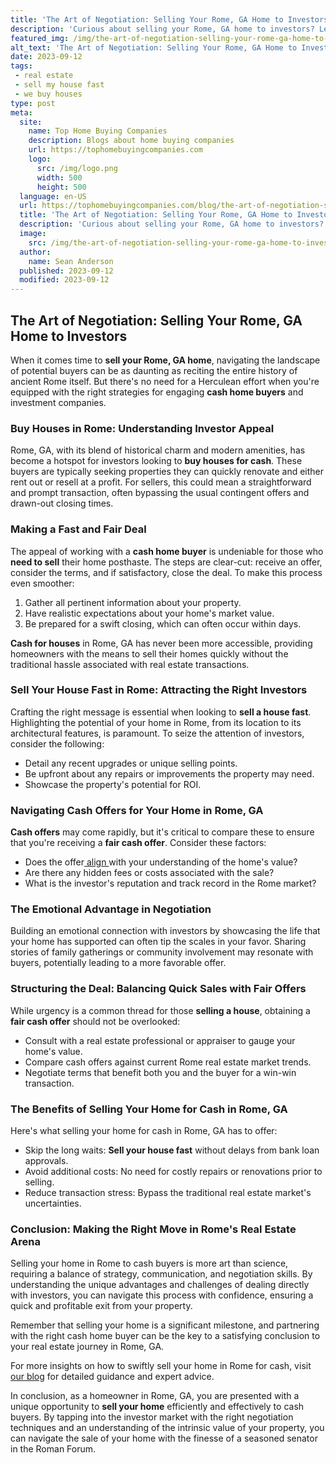 ```yaml
---
title: 'The Art of Negotiation: Selling Your Rome, GA Home to Investors'
description: 'Curious about selling your Rome, GA home to investors? Learn the art of negotiation for a successful and profitable transaction.'
featured_img: /img/the-art-of-negotiation-selling-your-rome-ga-home-to-investors.webp
alt_text: 'The Art of Negotiation: Selling Your Rome, GA Home to Investors'
date: 2023-09-12
tags:
 - real estate
 - sell my house fast
 - we buy houses
type: post
meta:
  site:
    name: Top Home Buying Companies
    description: Blogs about home buying companies
    url: https://tophomebuyingcompanies.com
    logo:
      src: /img/logo.png
      width: 500
      height: 500
  language: en-US
  url: https://tophomebuyingcompanies.com/blog/the-art-of-negotiation-selling-your-rome-ga-home-to-investors
  title: 'The Art of Negotiation: Selling Your Rome, GA Home to Investors'
  description: 'Curious about selling your Rome, GA home to investors? Learn the art of negotiation for a successful and profitable transaction.'
  image:
    src: /img/the-art-of-negotiation-selling-your-rome-ga-home-to-investors.webp
  author:
    name: Sean Anderson
  published: 2023-09-12
  modified: 2023-09-12
---
```



## The Art of Negotiation: Selling Your Rome, GA Home to Investors

When it comes time to **sell your Rome, GA home**, navigating the landscape of potential buyers can be as daunting as reciting the entire history of ancient Rome itself. But there's no need for a Herculean effort when you're equipped with the right strategies for engaging **cash home buyers** and investment companies.

### Buy Houses in Rome: Understanding Investor Appeal

Rome, GA, with its blend of historical charm and modern amenities, has become a hotspot for investors looking to **buy houses for cash**. These buyers are typically seeking properties they can quickly renovate and either rent out or resell at a profit. For sellers, this could mean a straightforward and prompt transaction, often bypassing the usual contingent offers and drawn-out closing times.

### Making a Fast and Fair Deal

The appeal of working with a **cash home buyer** is undeniable for those who **need to sell** their home posthaste. The steps are clear-cut: receive an offer, consider the terms, and if satisfactory, close the deal. To make this process even smoother:

1. Gather all pertinent information about your property.
2. Have realistic expectations about your home's market value.
3. Be prepared for a swift closing, which can often occur within days.

**Cash for houses** in Rome, GA has never been more accessible, providing homeowners with the means to sell their homes quickly without the traditional hassle associated with real estate transactions.

### Sell Your House Fast in Rome: Attracting the Right Investors

Crafting the right message is essential when looking to **sell a house fast**. Highlighting the potential of your home in Rome, from its location to its architectural features, is paramount. To seize the attention of investors, consider the following:
  - Detail any recent upgrades or unique selling points.
  - Be upfront about any repairs or improvements the property may need.
  - Showcase the property's potential for ROI.

### Navigating Cash Offers for Your Home in Rome, GA

**Cash offers** may come rapidly, but it's critical to compare these to ensure that you're receiving a **fair cash offer**. Consider these factors:
  - Does the offer[  align  ](https://tophomebuyingcompanies.com/blog/cultural-shifts-how-millennials-are-changing-rome-gas-housing-market)with your understanding of the home's value?
  - Are there any hidden fees or costs associated with the sale?
  - What is the investor's reputation and track record in the Rome market?

### The Emotional Advantage in Negotiation

Building an emotional connection with investors by showcasing the life that your home has supported can often tip the scales in your favor. Sharing stories of family gatherings or community involvement may resonate with buyers, potentially leading to a more favorable offer.

### Structuring the Deal: Balancing Quick Sales with Fair Offers

While urgency is a common thread for those **selling a house**, obtaining a **fair cash offer** should not be overlooked:
  - Consult with a real estate professional or appraiser to gauge your home's value.
  - Compare cash offers against current Rome real estate market trends.
  - Negotiate terms that benefit both you and the buyer for a win-win transaction.

### The Benefits of Selling Your Home for Cash in Rome, GA

Here's what selling your home for cash in Rome, GA has to offer:
  - Skip the long waits: **Sell your house fast** without delays from bank loan approvals.
  - Avoid additional costs: No need for costly repairs or renovations prior to selling.
  - Reduce transaction stress: Bypass the traditional real estate market's uncertainties.

### Conclusion: Making the Right Move in Rome's Real Estate Arena

Selling your home in Rome to cash buyers is more art than science, requiring a balance of strategy, communication, and negotiation skills. By understanding the unique advantages and challenges of dealing directly with investors, you can navigate this process with confidence, ensuring a quick and profitable exit from your property.

Remember that selling your home is a significant milestone, and partnering with the right cash home buyer can be the key to a satisfying conclusion to your real estate journey in Rome, GA.

For more insights on how to swiftly sell your home in Rome for cash, visit [our blog](https://tophomebuyingcompanies.com/blog/we-buy-houses-in-rome-ga-quick-cash-offers-for-your-property) for detailed guidance and expert advice.

In conclusion, as a homeowner in Rome, GA, you are presented with a unique opportunity to **sell your home** efficiently and effectively to cash buyers. By tapping into the investor market with the right negotiation techniques and an understanding of the intrinsic value of your property, you can navigate the sale of your home with the finesse of a seasoned senator in the Roman Forum.